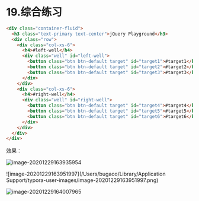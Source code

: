 # 19.综合练习

```html
<div class="container-fluid">
  <h3 class="text-primary text-center">jQuery Playground</h3>
  <div class="row">
    <div class="col-xs-6">
      <h4>#left-well</h4>
      <div class="well" id="left-well">
        <button class="btn btn-default target" id="target1">#target1</button>
        <button class="btn btn-default target" id="target2">#target2</button>
        <button class="btn btn-default target" id="target3">#target3</button>
      </div>
    </div>
    <div class="col-xs-6">
      <h4>#right-well</h4>
      <div class="well" id="right-well">
        <button class="btn btn-default target" id="target4">#target4</button>
        <button class="btn btn-default target" id="target5">#target5</button>
        <button class="btn btn-default target" id="target6">#target6</button>
      </div>
    </div>
  </div>
</div>
```

效果：

![image-20201229163935954](https://tva1.sinaimg.cn/large/0081Kckwly1gm4tel7nszj30h60e4mxv.jpg)

![image-20201229163951997](/Users/bugaco/Library/Application Support/typora-user-images/image-20201229163951997.png)

![image-20201229164007965](https://tva1.sinaimg.cn/large/0081Kckwly1gm4tf5as61j310q0auwf8.jpg)